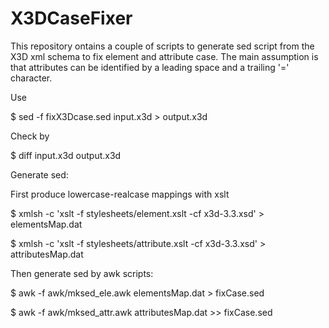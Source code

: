 # X3DCaseFixer

This repository ontains a couple of scripts to generate sed script from the X3D xml schema to fix element and attribute case. The main assumption is that attributes can be identified by a leading space and a trailing '=' character.

Use

$ sed -f fixX3Dcase.sed input.x3d > output.x3d

Check by

$ diff input.x3d output.x3d


Generate sed:

First produce lowercase-realcase mappings with xslt

$ xmlsh -c 'xslt -f stylesheets/element.xslt -cf x3d-3.3.xsd' > elementsMap.dat

$ xmlsh -c 'xslt -f stylesheets/attribute.xslt -cf x3d-3.3.xsd' > attributesMap.dat

Then generate sed by awk scripts:

$ awk -f awk/mksed_ele.awk elementsMap.dat > fixCase.sed

$ awk -f awk/mksed_attr.awk attributesMap.dat >> fixCase.sed


